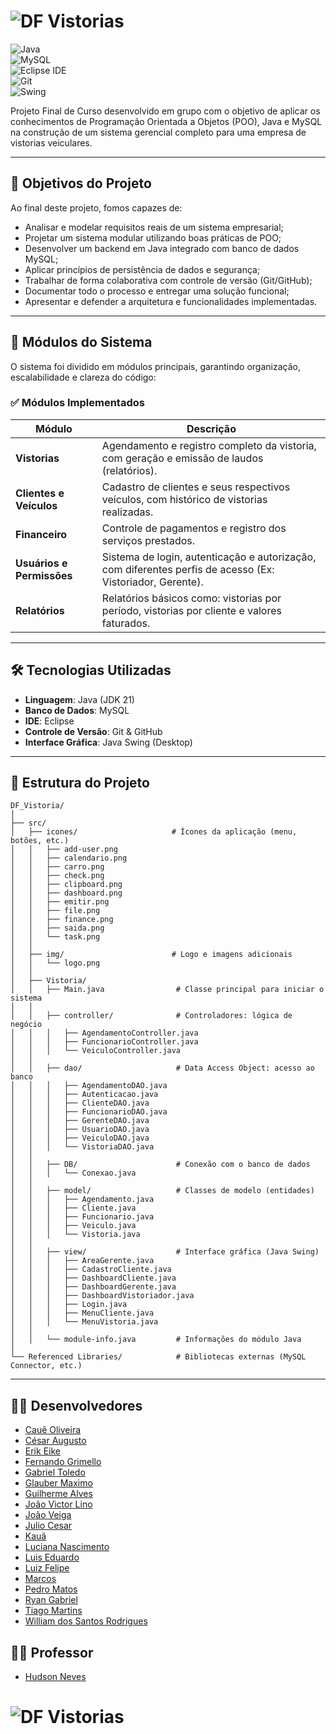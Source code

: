# ![DF Vistorias](imagens/logo.gif)

![Java](https://img.shields.io/badge/Java-21-orange?logo=java&logoColor=white)  
![MySQL](https://img.shields.io/badge/MySQL-Database-blue?logo=mysql&logoColor=white)  
![Eclipse IDE](https://img.shields.io/badge/Eclipse-IDE-purple?logo=eclipseide&logoColor=white)  
![Git](https://img.shields.io/badge/Git-Version%20Control-red?logo=git&logoColor=white)  
![Swing](https://img.shields.io/badge/Java-Swing-yellow?logo=coffeescript&logoColor=white)  

Projeto Final de Curso desenvolvido em grupo com o objetivo de aplicar os conhecimentos de Programação Orientada a Objetos (POO), Java e MySQL na construção de um sistema gerencial completo para uma empresa de vistorias veiculares.

---

## 🎯 Objetivos do Projeto  

Ao final deste projeto, fomos capazes de:  

- Analisar e modelar requisitos reais de um sistema empresarial;  
- Projetar um sistema modular utilizando boas práticas de POO;  
- Desenvolver um backend em Java integrado com banco de dados MySQL;  
- Aplicar princípios de persistência de dados e segurança;  
- Trabalhar de forma colaborativa com controle de versão (Git/GitHub);  
- Documentar todo o processo e entregar uma solução funcional;  
- Apresentar e defender a arquitetura e funcionalidades implementadas.  

---

## 🧩 Módulos do Sistema  

O sistema foi dividido em módulos principais, garantindo organização, escalabilidade e clareza do código:  

### ✅ Módulos Implementados  

| Módulo                        | Descrição                                                                                                                                         |
|-------------------------------|---------------------------------------------------------------------------------------------------------------------------------------------------|
| **Vistorias**                 | Agendamento e registro completo da vistoria, com geração e emissão de laudos (relatórios).                                                        |
| **Clientes e Veículos**       | Cadastro de clientes e seus respectivos veículos, com histórico de vistorias realizadas.                                                           |
| **Financeiro**                | Controle de pagamentos e registro dos serviços prestados.                                                                                         |
| **Usuários e Permissões**     | Sistema de login, autenticação e autorização, com diferentes perfis de acesso (Ex: Vistoriador, Gerente).                                       |
| **Relatórios**                | Relatórios básicos como: vistorias por período, vistorias por cliente e valores faturados.                                                        |

---

## 🛠️ Tecnologias Utilizadas  

- **Linguagem**: Java (JDK 21)  
- **Banco de Dados**: MySQL  
- **IDE**: Eclipse  
- **Controle de Versão**: Git & GitHub  
- **Interface Gráfica**: Java Swing (Desktop)  

---

## 📂 Estrutura do Projeto  

```
DF_Vistoria/
│
├── src/
│   ├── icones/                     # Ícones da aplicação (menu, botões, etc.)
│   │   ├── add-user.png
│   │   ├── calendario.png
│   │   ├── carro.png
│   │   ├── check.png
│   │   ├── clipboard.png
│   │   ├── dashboard.png
│   │   ├── emitir.png
│   │   ├── file.png
│   │   ├── finance.png
│   │   ├── saida.png
│   │   └── task.png
│   │
│   ├── img/                        # Logo e imagens adicionais
│   │   └── logo.png
│   │
│   ├── Vistoria/
│   │   ├── Main.java                # Classe principal para iniciar o sistema
│   │
│   │   ├── controller/              # Controladores: lógica de negócio
│   │   │   ├── AgendamentoController.java
│   │   │   ├── FuncionarioController.java
│   │   │   └── VeiculoController.java
│   │
│   │   ├── dao/                     # Data Access Object: acesso ao banco
│   │   │   ├── AgendamentoDAO.java
│   │   │   ├── Autenticacao.java
│   │   │   ├── ClienteDAO.java
│   │   │   ├── FuncionarioDAO.java
│   │   │   ├── GerenteDAO.java
│   │   │   ├── UsuarioDAO.java
│   │   │   ├── VeiculoDAO.java
│   │   │   └── VistoriaDAO.java
│   │
│   │   ├── DB/                      # Conexão com o banco de dados
│   │   │   └── Conexao.java
│   │
│   │   ├── model/                   # Classes de modelo (entidades)
│   │   │   ├── Agendamento.java
│   │   │   ├── Cliente.java
│   │   │   ├── Funcionario.java
│   │   │   ├── Veiculo.java
│   │   │   └── Vistoria.java
│   │
│   │   ├── view/                    # Interface gráfica (Java Swing)
│   │   │   ├── AreaGerente.java
│   │   │   ├── CadastroCliente.java
│   │   │   ├── DashboardCliente.java
│   │   │   ├── DashboardGerente.java
│   │   │   ├── DashboardVistoriador.java
│   │   │   ├── Login.java
│   │   │   ├── MenuCliente.java
│   │   │   └── MenuVistoria.java
│   │
│   │   └── module-info.java         # Informações do módulo Java
│
└── Referenced Libraries/            # Bibliotecas externas (MySQL Connector, etc.)
```

---

## 👨‍💻 Desenvolvedores 
- [Cauê Oliveira](https://github.com/Caueoliveira-064) 
- [César Augusto](https://github.com/Cesar0208)
- [Erik Eike](https://github.com/ErikEikeSilva)
- [Fernando Grimello](https://github.com/fernandogrimello)
- [Gabriel Toledo](https://github.com/toledoz)
- [Glauber Maximo](https://github.com/GlauberMaximo)
- [Guilherme Alves](https://github.com/guizera0701)
- [João Victor Lino](https://github.com/joao2740)
- [João Veiga](https://github.com/joaomvgh)
- [Julio Cesar](https://github.com/Julio5630)
- [Kauã ](https://github.com/Knunesth)
- [Luciana Nascimento](https://github.com/Luciana-Anascimento)
- [Luis Eduardo](https://github.com/xnigthking)
- [Luiz Felipe](https://github.com/luizfelipe90)
- [Marcos](https://github.com/ml2000322)
- [Pedro Matos](https://github.com/PMDL-0310)
- [Ryan Gabriel](https://github.com/Ryan25023110)
- [Tiago Martins](https://github.com/Massacral)
- [William dos Santos Rodrigues](https://github.com/William-Willam)

## 👨‍🏫 Professor  
- [Hudson Neves](https://github.com/HudsonNeves)

# ![DF Vistorias](imagens/parte_do_projeto.gif)
